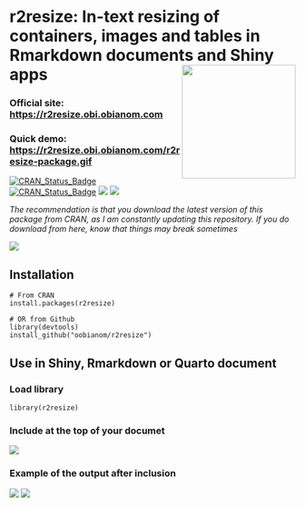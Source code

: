 # r2resize: In-text resizing of containers, images and tables in Rmarkdown documents and Shiny apps <img src="https://r2resize.obi.obianom.com/r2resize_logo.png" width="200" align="right"/>

### Official site: https://r2resize.obi.obianom.com

### Quick demo: https://r2resize.obi.obianom.com/r2resize-package.gif

[![CRAN\_Status\_Badge](https://img.shields.io/badge/rPkgNet-published-orange)](https://rnetwork.obi.obianom.com/package/r2resize) [![CRAN\_Status\_Badge](https://www.r-pkg.org/badges/version/r2resize)](https://cran.r-project.org/package=r2resize) [![](https://cranlogs.r-pkg.org/badges/r2resize)](https://cran.r-project.org/package=r2resize) [![](https://cranlogs.r-pkg.org/badges/grand-total/r2resize)](https://cran.r-project.org/package=r2resize)

_The recommendation is that you download the latest version of this package from CRAN, as I am constantly updating this repository. If you do download from here, know that things may break sometimes_

![](https://obianom.com/r2resize2.gif)

## Installation 

```{r}
# From CRAN
install.packages(r2resize)

# OR from Github
library(devtools)
install_github("oobianom/r2resize")
```
## Use in Shiny, Rmarkdown or Quarto document

### Load library

```{r}
library(r2resize)
```
### Include at the top of your documet

![](https://obianom.com/r2resize_card.png)





### Example of the output after inclusion
![](https://obianom.com/r2resize_card4.png)
![](https://obianom.com/r2resize_card3.png)

